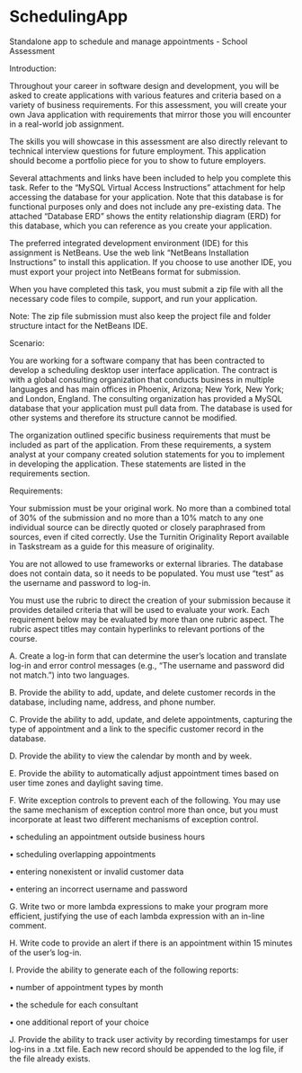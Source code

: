 # SchedulingApp
Standalone app to schedule and manage appointments - School Assessment

Introduction:

Throughout your career in software design and development, you will be asked to create applications with various features and criteria based on a variety of business requirements. For this assessment, you will create your own Java application with requirements that mirror those you will encounter in a real-world job assignment.

The skills you will showcase in this assessment are also directly relevant to technical interview questions for future employment. This application should become a portfolio piece for you to show to future employers.

Several attachments and links have been included to help you complete this task. Refer to the “MySQL Virtual Access Instructions” attachment for help accessing the database for your application. Note that this database is for functional purposes only and does not include any pre-existing data. The attached “Database ERD” shows the entity relationship diagram (ERD) for this database, which you can reference as you create your application.

The preferred integrated development environment (IDE) for this assignment is NetBeans. Use the web link “NetBeans Installation Instructions” to install this application. If you choose to use another IDE, you must export your project into NetBeans format for submission. 

When you have completed this task, you must submit a zip file with all the necessary code files to compile, support, and run your application.

Note: The zip file submission must also keep the project file and folder structure intact for the NetBeans IDE.

Scenario:

You are working for a software company that has been contracted to develop a scheduling desktop user interface application. The contract is with a global consulting organization that conducts business in multiple languages and has main offices in Phoenix, Arizona; New York, New York; and London, England. The consulting organization has provided a MySQL database that your application must pull data from. The database is used for other systems and therefore its structure cannot be modified.

The organization outlined specific business requirements that must be included as part of the application. From these requirements, a system analyst at your company created solution statements for you to implement in developing the application. These statements are listed in the requirements section.

Requirements:

Your submission must be your original work. No more than a combined total of 30% of the submission and no more than a 10% match to any one individual source can be directly quoted or closely paraphrased from sources, even if cited correctly. Use the Turnitin Originality Report available in Taskstream as a guide for this measure of originality.

You are not allowed to use frameworks or external libraries. The database does not contain data, so it needs to be populated. You must use “test” as the username and password to log-in.

You must use the rubric to direct the creation of your submission because it provides detailed criteria that will be used to evaluate your work. Each requirement below may be evaluated by more than one rubric aspect. The rubric aspect titles may contain hyperlinks to relevant portions of the course.
 

A.  Create a log-in form that can determine the user’s location and translate log-in and error control messages (e.g., “The username and password did not match.”) into two languages.
 

B.  Provide the ability to add, update, and delete customer records in the database, including name, address, and phone number.
 

C.  Provide the ability to add, update, and delete appointments, capturing the type of appointment and a link to the specific customer record in the database.
 

D.  Provide the ability to view the calendar by month and by week.
 

E.  Provide the ability to automatically adjust appointment times based on user time zones and daylight saving time.
 

F.  Write exception controls to prevent each of the following. You may use the same mechanism of exception control more than once, but you must incorporate at least two different mechanisms of exception control.

•   scheduling an appointment outside business hours

•   scheduling overlapping appointments

•   entering nonexistent or invalid customer data

•   entering an incorrect username and password
 

G.  Write two or more lambda expressions to make your program more efficient, justifying the use of each lambda expression with an in-line comment.
 

H.  Write code to provide an alert if there is an appointment within 15 minutes of the user’s log-in.
 

I.  Provide the ability to generate each of the following reports:

•   number of appointment types by month

•   the schedule for each consultant

•   one additional report of your choice
 

J.  Provide the ability to track user activity by recording timestamps for user log-ins in a .txt file. Each new record should be appended to the log file, if the file already exists.
